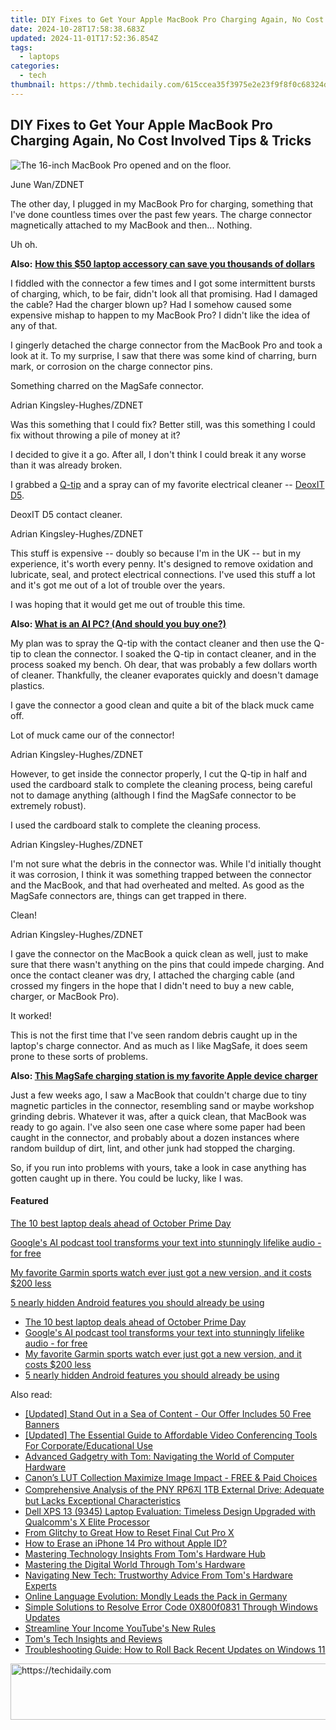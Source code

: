 ```yaml
---
title: DIY Fixes to Get Your Apple MacBook Pro Charging Again, No Cost Involved Tips & Tricks
date: 2024-10-28T17:58:38.683Z
updated: 2024-11-01T17:52:36.854Z
tags:
  - laptops
categories:
  - tech
thumbnail: https://thmb.techidaily.com/615ccea35f3975e2e23f9f8f0c68324d21de4feaaae8a00d5cca322190ddd329.png
---
```


## DIY Fixes to Get Your Apple MacBook Pro Charging Again, No Cost Involved  Tips & Tricks

![The 16-inch MacBook Pro opened and on the floor.](https://www.zdnet.com/a/img/resize/2ae65e6d21b99a869adbc6f421b9308cc02a92e5/2023/03/30/e9341dbc-4178-4896-a55e-0c986c6411d5/macbook-pro-16-display.jpg?auto=webp&width=1280)

June Wan/ZDNET

The other day, I plugged in my MacBook Pro for charging, something that I've done countless times over the past few years. The charge connector magnetically attached to my MacBook and then... Nothing.

Uh oh.

**Also:** [**How this $50 laptop accessory can save you thousands of dollars**](https://www.zdnet.com/home-and-office/how-this-50-laptop-accessory-can-save-you-thousands-of-dollars/)

I fiddled with the connector a few times and I got some intermittent bursts of charging, which, to be fair, didn't look all that promising. Had I damaged the cable? Had the charger blown up? Had I somehow caused some expensive mishap to happen to my MacBook Pro? I didn't like the idea of any of that.

I gingerly detached the charge connector from the MacBook Pro and took a look at it. To my surprise, I saw that there was some kind of charring, burn mark, or corrosion on the charge connector pins.

Something charred on the MagSafe connector.

Adrian Kingsley-Hughes/ZDNET

Was this something that I could fix? Better still, was this something I could fix without throwing a pile of money at it?

I decided to give it a go. After all, I don't think I could break it any worse than it was already broken.

I grabbed a [Q-tip](https://buy.geni.us/Proxy.ashx?TSID=368250&GR%5FURL=https%3A%2F%2Fwww.amazon.com%2FQ-tips-Cotton-Swabs-Original-500%2Fdp%2FB0014CZ16Q%3Ftag%3Dzd-buy-button-20%26ascsubtag%3D%5F%5FCOM%5FCLICK%5FID%5F%5F%7C0f4cebbe-1115-4173-84bc-00a98063be4d%7Cdtp&dtb=1) and a spray can of my favorite electrical cleaner -- [DeoxIT D5](https://buy.geni.us/Proxy.ashx?TSID=368250&GR%5FURL=https%3A%2F%2Fwww.amazon.com%2FHosa-D5S-6-DeoxIT-Contact-Cleaner%2Fdp%2FB00006LVEU%3Ftag%3Dzd-buy-button-20%26ascsubtag%3D%5F%5FCOM%5FCLICK%5FID%5F%5F%7C0f4cebbe-1115-4173-84bc-00a98063be4d%7Cdtp&dtb=1). 

DeoxIT D5 contact cleaner.

Adrian Kingsley-Hughes/ZDNET

This stuff is expensive -- doubly so because I'm in the UK -- but in my experience, it's worth every penny. It's designed to remove oxidation and lubricate, seal, and protect electrical connections. I've used this stuff a lot and it's got me out of a lot of trouble over the years.

I was hoping that it would get me out of trouble this time.

**Also: [What is an AI PC? (And should you buy one?)](https://www.zdnet.com/article/what-is-an-ai-pc-and-should-you-buy-one/)**

My plan was to spray the Q-tip with the contact cleaner and then use the Q-tip to clean the connector. I soaked the Q-tip in contact cleaner, and in the process soaked my bench. Oh dear, that was probably a few dollars worth of cleaner. Thankfully, the cleaner evaporates quickly and doesn't damage plastics.

I gave the connector a good clean and quite a bit of the black muck came off. 

Lot of muck came our of the connector!

Adrian Kingsley-Hughes/ZDNET

However, to get inside the connector properly, I cut the Q-tip in half and used the cardboard stalk to complete the cleaning process, being careful not to damage anything (although I find the MagSafe connector to be extremely robust).

I used the cardboard stalk to complete the cleaning process.

Adrian Kingsley-Hughes/ZDNET

I'm not sure what the debris in the connector was. While I'd initially thought it was corrosion, I think it was something trapped between the connector and the MacBook, and that had overheated and melted. As good as the MagSafe connectors are, things can get trapped in there.

Clean!

Adrian Kingsley-Hughes/ZDNET

I gave the connector on the MacBook a quick clean as well, just to make sure that there wasn't anything on the pins that could impede charging. And once the contact cleaner was dry, I attached the charging cable (and crossed my fingers in the hope that I didn't need to buy a new cable, charger, or MacBook Pro).

It worked!

This is not the first time that I've seen random debris caught up in the laptop's charge connector. And as much as I like MagSafe, it does seem prone to these sorts of problems. 

**Also: [This MagSafe charging station is my favorite Apple device charger](https://www.zdnet.com/home-and-office/this-magsafe-charging-station-is-my-favorite-apple-device-charger/)**

Just a few weeks ago, I saw a MacBook that couldn't charge due to tiny magnetic particles in the connector, resembling sand or maybe workshop grinding debris. Whatever it was, after a quick clean, that MacBook was ready to go again. I've also seen one case where some paper had been caught in the connector, and probably about a dozen instances where random buildup of dirt, lint, and other junk had stopped the charging.

So, if you run into problems with yours, take a look in case anything has gotten caught up in there. You could be lucky, like I was.

#### Featured

[The 10 best laptop deals ahead of October Prime Day](https://www.zdnet.com/article/best-early-prime-day-laptop-deals-2024/ "The 10 best laptop deals ahead of October Prime Day")

[Google's AI podcast tool transforms your text into stunningly lifelike audio - for free](https://www.zdnet.com/article/googles-ai-podcast-tool-transforms-your-text-into-stunningly-lifelike-audio-for-free/ "Google's AI podcast tool transforms your text into stunningly lifelike audio - for free")

[My favorite Garmin sports watch ever just got a new version, and it costs $200 less](https://www.zdnet.com/article/my-favorite-garmin-sports-watch-ever-just-got-a-new-version-and-it-costs-200-less/ "My favorite Garmin sports watch ever just got a new version, and it costs $200 less")

[5 nearly hidden Android features you should already be using](https://www.zdnet.com/article/5-nearly-hidden-android-features-you-should-already-be-using/ "5 nearly hidden Android features you should already be using")

* [The 10 best laptop deals ahead of October Prime Day](https://www.zdnet.com/article/best-early-prime-day-laptop-deals-2024/ "The 10 best laptop deals ahead of October Prime Day")
* [Google's AI podcast tool transforms your text into stunningly lifelike audio - for free](https://www.zdnet.com/article/googles-ai-podcast-tool-transforms-your-text-into-stunningly-lifelike-audio-for-free/ "Google's AI podcast tool transforms your text into stunningly lifelike audio - for free")
* [My favorite Garmin sports watch ever just got a new version, and it costs $200 less](https://www.zdnet.com/article/my-favorite-garmin-sports-watch-ever-just-got-a-new-version-and-it-costs-200-less/ "My favorite Garmin sports watch ever just got a new version, and it costs $200 less")
* [5 nearly hidden Android features you should already be using](https://www.zdnet.com/article/5-nearly-hidden-android-features-you-should-already-be-using/ "5 nearly hidden Android features you should already be using")

<ins class="adsbygoogle"
     style="display:block"
     data-ad-format="autorelaxed"
     data-ad-client="ca-pub-7571918770474297"
     data-ad-slot="1223367746"></ins>

<ins class="adsbygoogle"
     style="display:block"
     data-ad-client="ca-pub-7571918770474297"
     data-ad-slot="8358498916"
     data-ad-format="auto"
     data-full-width-responsive="true"></ins>

<span class="atpl-alsoreadstyle">Also read:</span>
<div><ul>
<li><a href="https://youtube-tips.techidaily.com/ed-stand-out-in-a-sea-of-content-our-offer-includes-50-free-banners/"><u>[Updated] Stand Out in a Sea of Content - Our Offer Includes 50 Free Banners</u></a></li>
<li><a href="https://screen-sharing-recording.techidaily.com/updated-the-essential-guide-to-affordable-video-conferencing-tools-for-corporateeducational-use/"><u>[Updated] The Essential Guide to Affordable Video Conferencing Tools For Corporate/Educational Use</u></a></li>
<li><a href="https://hardware-reviews.techidaily.com/advanced-gadgetry-with-tom-navigating-the-world-of-computer-hardware/"><u>Advanced Gadgetry with Tom: Navigating the World of Computer Hardware</u></a></li>
<li><a href="https://extra-information.techidaily.com/canons-lut-collection-maximize-image-impact-free-and-paid-choices/"><u>Canon’s LUT Collection Maximize Image Impact - FREE & Paid Choices</u></a></li>
<li><a href="https://hardware-reviews.techidaily.com/comprehensive-analysis-of-the-pny-rp6-1tb-external-drive-adequate-but-lacks-exceptional-characteristics/"><u>Comprehensive Analysis of the PNY RP6지 1TB External Drive: Adequate but Lacks Exceptional Characteristics</u></a></li>
<li><a href="https://hardware-reviews.techidaily.com/dell-xps-13-9345-laptop-evaluation-timeless-design-upgraded-with-qualcomms-x-elite-processor/"><u>Dell XPS 13 (9345) Laptop Evaluation: Timeless Design Upgraded with Qualcomm's X Elite Processor</u></a></li>
<li><a href="https://ai-vdieo-software.techidaily.com/from-glitchy-to-great-how-to-reset-final-cut-pro-x/"><u>From Glitchy to Great How to Reset Final Cut Pro X</u></a></li>
<li><a href="https://apple-account.techidaily.com/how-to-erase-an-iphone-14-pro-without-apple-id-by-drfone-ios/"><u>How to Erase an iPhone 14 Pro without Apple ID?</u></a></li>
<li><a href="https://hardware-reviews.techidaily.com/mastering-technology-insights-from-toms-hardware-hub/"><u>Mastering Technology Insights From Tom's Hardware Hub</u></a></li>
<li><a href="https://hardware-reviews.techidaily.com/mastering-the-digital-world-through-toms-hardware/"><u>Mastering the Digital World Through Tom's Hardware</u></a></li>
<li><a href="https://hardware-reviews.techidaily.com/navigating-new-tech-trustworthy-advice-from-toms-hardware-experts/"><u>Navigating New Tech: Trustworthy Advice From Tom's Hardware Experts</u></a></li>
<li><a href="https://mondly-stories.techidaily.com/online-language-evolution-mondly-leads-the-pack-in-germany/"><u>Online Language Evolution: Mondly Leads the Pack in Germany</u></a></li>
<li><a href="https://win-howtos.techidaily.com/simple-solutions-to-resolve-error-code-0x800f0831-through-windows-updates/"><u>Simple Solutions to Resolve Error Code 0X800f0831 Through Windows Updates</u></a></li>
<li><a href="https://youtube-videos.techidaily.com/streamline-your-income-youtubes-new-rules/"><u>Streamline Your Income YouTube's New Rules</u></a></li>
<li><a href="https://hardware-reviews.techidaily.com/toms-tech-insights-and-reviews/"><u>Tom's Tech Insights and Reviews</u></a></li>
<li><a href="https://win-forum.techidaily.com/troubleshooting-guide-how-to-roll-back-recent-updates-on-windows-11/"><u>Troubleshooting Guide: How to Roll Back Recent Updates on Windows 11</u></a></li>
</ul></div>

<!-- affiliate ads begin -->
<a href="https://appsumo.8odi.net/c/5597632/2118306/7443" target="_top" id="2118306">
  <img src="//a.impactradius-go.com/display-ad/7443-2118306" border="0" alt="https://techidaily.com" width="728" height="90"/>
</a>
<img height="0" width="0" src="https://appsumo.8odi.net/i/5597632/2118306/7443" style="position:absolute;visibility:hidden;" border="0" />
<!-- affiliate ads end -->

